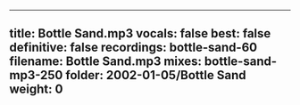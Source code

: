 
---
title: Bottle Sand.mp3
vocals: false
best: false
definitive: false
recordings: bottle-sand-60
filename: Bottle Sand.mp3
mixes: bottle-sand-mp3-250
folder: 2002-01-05/Bottle Sand
weight: 0
---
